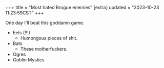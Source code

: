 +++
title = "Most hated Brogue enemies"
[extra]
updated = "2023-10-23 11:23:59CST"
+++

One day I'll beat this goddamn game.

* Eels (!!!)
  - Humongous pieces of shit.
* Bats
  - These motherfuckers.
* Ogres
* Goblin Mystics